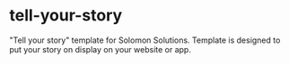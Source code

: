# tell-your-story
"Tell your story" template for Solomon Solutions. Template is designed to put your story on display on your website or app. 
